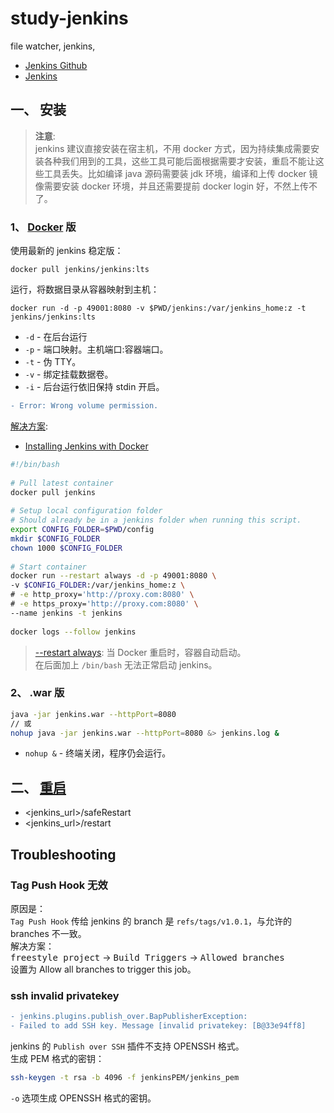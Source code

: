 # study-jenkins
file watcher, jenkins, 

- [Jenkins Github](https://github.com/jenkinsci)
- [Jenkins](https://jenkins.io/)


## 一、 安装

>**注意**:  
jenkins 建议直接安装在宿主机，不用 docker 方式，因为持续集成需要安装各种我们用到的工具，这些工具可能后面根据需要才安装，重启不能让这些工具丢失。比如编译 java 源码需要装 jdk 环境，编译和上传 docker 镜像需要安装 docker 环境，并且还需要提前 docker login 好，不然上传不了。  

### 1、 [Docker](https://docs.docker.com/install/linux/docker-ce/ubuntu/) 版
使用最新的 jenkins 稳定版：  
```
docker pull jenkins/jenkins:lts
```
运行，将数据目录从容器映射到主机：  
```
docker run -d -p 49001:8080 -v $PWD/jenkins:/var/jenkins_home:z -t jenkins/jenkins:lts
```
- `-d` - 在后台运行
- `-p` - 端口映射。主机端口:容器端口。
- `-t` - 伪 TTY。
- `-v` - 绑定挂载数据卷。
- `-i` - 后台运行依旧保持 stdin 开启。

```diff
- Error: Wrong volume permission.
```
[解决方案](https://blog.csdn.net/babys/article/details/71170254):  

- [Installing Jenkins with Docker](https://wiki.jenkins.io/display/JENKINS/Installing+Jenkins+with+Docker)

```sh
#!/bin/bash
 
# Pull latest container
docker pull jenkins
 
# Setup local configuration folder
# Should already be in a jenkins folder when running this script.
export CONFIG_FOLDER=$PWD/config
mkdir $CONFIG_FOLDER
chown 1000 $CONFIG_FOLDER
 
# Start container
docker run --restart always -d -p 49001:8080 \
-v $CONFIG_FOLDER:/var/jenkins_home:z \
# -e http_proxy='http://proxy.com:8080' \
# -e https_proxy='http://proxy.com:8080' \
--name jenkins -t jenkins
 
docker logs --follow jenkins
```

>[--restart always](https://www.cnblogs.com/kaishirenshi/p/10396446.html): 当 Docker 重启时，容器自动启动。  
>在后面加上 `/bin/bash` 无法正常启动 jenkins。  


### 2、 .war 版
```sh
java -jar jenkins.war --httpPort=8080
// 或
nohup java -jar jenkins.war --httpPort=8080 &> jenkins.log &
```
- `nohup &` - 终端关闭，程序仍会运行。

## 二、 [重启](https://stackoverflow.com/questions/8072700/how-to-restart-jenkins-manually)
- <jenkins_url>/safeRestart  
- <jenkins_url>/restart  

## Troubleshooting
### Tag Push Hook 无效
原因是：  
`Tag Push Hook` 传给 jenkins 的 branch 是 `refs/tags/v1.0.1`，与允许的 branches 不一致。  
解决方案：  
<kbd>freestyle project</kbd> -> <kbd>Build Triggers</kbd> -> <kbd>Allowed branches</kbd>  
设置为 Allow all branches to trigger this job。  

### ssh invalid privatekey
```diff
- jenkins.plugins.publish_over.BapPublisherException:
- Failed to add SSH key. Message [invalid privatekey: [B@33e94ff8]
```
jenkins 的 `Publish over SSH` 插件不支持 OPENSSH 格式。  
生成 PEM 格式的密钥：  
```sh
ssh-keygen -t rsa -b 4096 -f jenkinsPEM/jenkins_pem
```
`-o` 选项生成 OPENSSH 格式的密钥。  
